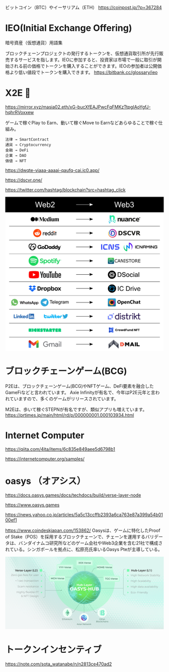 ビットコイン（BTC）やイーサリアム（ETH）
https://coinpost.jp/?p=367284

# IEO(Initial Exchange Offering) 
暗号資産（仮想通貨）用語集

ブロックチェーンプロジェクトの発行するトークンを、仮想通貨取引所が先行販売するサービスを指します。IEOに参加すると、投資家は市場で一般に取引が開始される前の価格でトークンを購入することができます。IEOの参加者は公開価格より低い値段でトークンを購入できます。
https://bitbank.cc/glossary/ieo


# X2E 🔴
https://mirror.xyz/masia02.eth/xG-bucXfEAJPwcFqFMKzTtpgIAoYgfJ-hqhrRVoxxew

ゲームで稼ぐPlay to Earn、動いて稼ぐMove to Earnなどあらゆることで稼ぐ仕組み。

```
法律 → SmartContract
通貨 → Cryptocurrency
金融 → DeFi
企業 → DAO
価値 → NFT
```
https://dwqte-viaaa-aaaai-qaufq-cai.ic0.app/

https://dscvr.one/

https://twitter.com/hashtag/blockchain?src=hashtag_click

![web3](https://github.com/hiro-9999/blog/blob/master/.%E5%85%83%E5%AE%87%E5%AE%99/FR9DQ8JWYAEHtIp.jpeg)



# ブロックチェーンゲーム(BCG)

P2Eは、ブロックチェーンゲーム(BCG)やNFTゲーム、DeFi要素を融合したGameFiなどと言われています。
Axie Infinityが有名で、今年はP2E元年と言われていますので、多くのゲームがリリースされています。

M2Eは、歩いて稼ぐSTEPNが有名ですが、類似アプリも増えています。
https://prtimes.jp/main/html/rd/p/000000001.000103934.html

# Internet Computer
https://qiita.com/4ita/items/6c835e849aee5d6798b1

https://internetcomputer.org/samples/

# oasys （オアシス）
https://docs.oasys.games/docs/techdocs/build/verse-layer-node

https://www.oasys.games

https://news.yahoo.co.jp/articles/5a5c13ccffb2393a6ca763e87a399a54b0100ef1

https://www.coindeskjapan.com/153862/
Oasysは、ゲームに特化したProof of Stake（POS）を採用するブロックチェーンで、チェーンを運用するバリデータは、バンダイナムコ研究所などのゲーム会社やWeb3企業を含む21社で構成されている。シンガポールを拠点に、松原亮氏率いるOasys Pteが主導している。

![hub](https://github.com/hiro-9999/blog/blob/master/.%E5%85%83%E5%AE%87%E5%AE%99/%E3%82%B9%E3%82%AF%E3%83%AA%E3%83%BC%E3%83%B3%E3%82%B7%E3%83%A7%E3%83%83%E3%83%88%202022-08-01%2019.56.12.png)

# トークンインセンティブ
https://note.com/sota_watanabe/n/n2813ce470ad2
